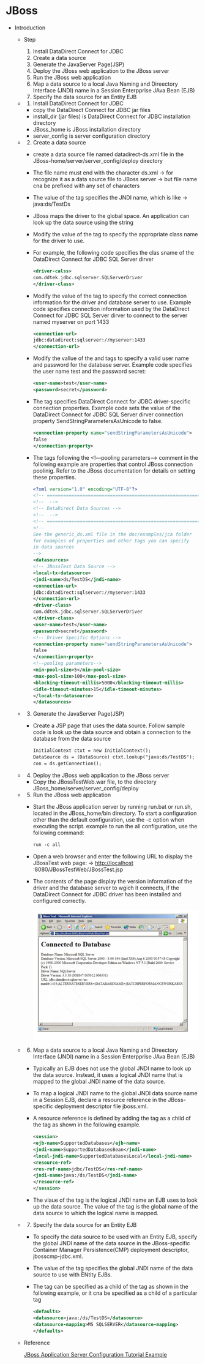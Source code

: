 # JBoss

- Introduction
    - Step
        1. Install DataDirect Connect for JDBC
        2. Create a data source
        3. Generate the JavaServer Page(JSP)
        4. Deploy the JBoss web application to the JBoss server
        5. Run the JBoss web application
        6. Map a data source to a local Java Naming and Direectory Interface (JNDI) name in a Session Enterpprise JAva Bean (EJB)
        7. Specify the data source for an Entity EJB
    - 1. Install DataDirect Connect for JDBC
        - copy the DataDirect Connect for JDBC jar files
        - install_dir (jar files) is DataDirect Connect for JDBC installation directory
        - JBoss_home is JBoss installation directory
        - server_config is server configuration directory
    - 2. Create a data source
        - create a data source file named datadirect-ds.xml file in the JBoss-home/server/server_config/deploy directory
        - The file name must end with the character  ds.xml 
        → for recognize it as a data source file to JBoss server
        → but file name cna be prefixed with any set of characters
        - The value of the <jndi-name> tag specifies the JNDI name, which is like 
        → java:ds/TestDs
        - JBoss maps the driver to the global space. An application can look up the data source using the string
        - Modify the value of the <driver-class> tag to specify the appropriate class name for the driver to use.
        - For example, the following code specifies the clas sname of the DataDirect Connect for JDBC SQL Server dirver
            
            ```xml
            <driver-calss>
            com.ddtek.jdbc.sqlserver.SQLServerDriver
            </driver-class>
            ```
            
        - Modify the value of the <connection-url> tag to specify the correct connection information for the driver and database server to use. Example code specifies connection information used by the DataDirect Connect for JDBC SQL Server dirver to connect to the server named myserver on port 1433
            
            ```xml
            <connection-url>
            jdbc:datadirect:sqlserver://myserver:1433
            </connection-url>
            ```
            
        - Modify the vallue of the <user-name> and <password> tags to specify a valid user name and password for the database server. Example code specifies the user name test and the password secret:
            
            ```xml
            <user-name>test</user-name>
            <password>secret</password>
            ```
            
        - The <connection-property> tag specifies DataDirect Connect for JDBC driver-specific connection properties. Example code sets the value of the DataDirect Connect for JDBC SQL Server dirver connection property SendStringParametersAsUnicode to false.
            
            ```xml
            <connection-property name="sendStringParametersAsUnicode">
            false
            </connection-property>
            ```
            
        - The tags following the <!—pooling parameters—> comment in the following example are properties that control JBoss connection poolinig. Refer to the JBoss documentation for details on setting these properties.
            
            ```xml
            <?xml version="1.0" encoding="UTF-8"?>
            <!-- =========================================================== -->
            <!--  -->
            <!-- DataDirect Data Sources -->
            <!--  -->
            <!-- =========================================================== -->
            <!--
            See the generic_ds.xml file in the doc/examples/jca folder
            for examples of properties and other tags you can specify
            in data sources
            -->
            <datasources>
            <!-- JBossTest Data Source -->
            <local-tx-datasource>
            <jndi-name>ds/TestDS</jndi-name>
            <connection-url>
            jdbc:datadirect:sqlserver://myserver:1433
            </connection-url>
            <driver-class>
            com.ddtek.jdbc.sqlserver.SQLServerDriver
            </driver-class>
            <user-name>test</user-name>
            <password>secret</password>
            <!-- Driver Specific Options -->
            <connection-property name="sendStringParametersAsUnicode">
            false
            </connection-property>
            <!--pooling parameters-->
            <min-pool-size>5</min-pool-size>
            <max-pool-size>100</max-pool-size>
            <blocking-timeout-millis>5000</blocking-timeout-millis>
            <idle-timeout-minutes>15</idle-timeout-minutes>
            </local-tx-datasource>
            </datasources>
            ```
            
    - 3. Generate the JavaServer Page(JSP)
        - Create a JSP page that uses the data source. Follow sample code is look up the data source and obtain a connection to the database from the data source
            
            ```xml
            InitialContext ctxt = new InitialContext();
            DataSource ds = (DataSource) ctxt.lookup("java:ds/TestDS");
            con = ds.getConnection();
            ```
            
    - 4. Deploy the JBoss web application to the JBoss server
        - Copy the JBossTestWeb.war file, to the directory JBoss_home/server/server_config/deploy
    - 5. Run the JBoss web application
        - Start the JBoss application server by running run.bat or run.sh, located in the JBoss_home/bin directory. To start a configuration other than the default configuration, use the -c option when executing the script. example to run the all configuration, use the following command:
            
            ```xml
            run -c all
            ```
            
        - Open a web browser and enter the following URL to display the JBossTest web page:
        → [http://localhost](http://localhost/)
        :8080/JBossTestWeb/JBossTest.jsp
        - The contents of the page display the version information of the driver and the database server to wgich it connects, if the DataDirect Connect for JDBC driver has been installed and configured correctly.
            
            ![Untitled](JBoss/Untitled.png)
            
    - 6. Map a data source to a local Java Naming and Direectory Interface (JNDI) name in a Session Enterpprise JAva Bean (EJB)
        - Typically an EJB does not use the global JNDI name to look up the data source. Instead, it uses a logical JNDI name that is mapped to the global JNDI name of the data source.
        - To map a logical JNDI name to the global JNDI data source name in a Session EJB, declare a resource reference in the JBoss-specific deployment descriptor file jboss.xml.
        - A resource reference is defined by adding the tag <resource-ref> as a child of the <session> tag as shown in the following example.
            
            ```xml
            <session>
            <ejb-name>SupportedDatabases</ejb-name>
            <jndi-name>SupportedDatabasesBean</jndi-name>
            <local-jndi-name>SupportedDatabasesLocal</local-jndi-name>
            <resource-ref>
            <res-ref-name>jdbc/TestDS</res-ref-name>
            <jndi-name>java:/ds/TestDS</jndi-name>
            </resource-ref>
            </session>
            ```
            
        - The vlaue of the <res-ref-name> tag is the logical JNDI name an EJB uses to look up the data source. The value of the <jndi-name> tag is the global name of the data source to which the logical name is mapped.
    - 7. Specify the data source for an Entity EJB
        - To specify the data source to be used with an Entity EJB, specify the global JNDI name of the data source in the JBoss-specific Container Manager Persistence(CMP) deployment descriptor, jbosscmp-jdbc.xml.
        - The value of the <datasource> tag specifies the global JNDI name of the data source to use with ENtity EJBs.
        - The <datasource> tag can be specified as a child of the <defaults> tag as shown in the following example, or it cna be specified as a child of a particular <entity> tag
            
            ```xml
            <defaults>
            <datasource>java:/ds/TestDS</datasource>
            <datasource-mapping>MS SQLSERVER</datasource-mapping>
            </defaults>
            ```
            
    - Reference
        
        [JBoss Application Server Configuration Tutorial Example](https://www.progress.com/tutorials/jdbc/jboss)